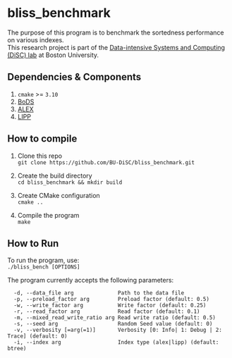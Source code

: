 # bliss_benchmark
The purpose of this program is to benchmark the sortedness performance on various indexes.\
This research project is part of the [Data-intensive Systems and Computing (DiSC) lab](https://disc.bu.edu/) at Boston University.

## Dependencies & Components
1. ```cmake``` >= `3.10`
2. [BoDS](https://github.com/BU-DiSC/bods)
3.  [ALEX](https://github.com/microsoft/ALEX)
4.  [LIPP](https://github.com/Jiacheng-WU/lipp)

## How to compile
1. Clone this repo\
`git clone https://github.com/BU-DiSC/bliss_benchmark.git`

2.  Create the build directory\
`cd bliss_benchmark && mkdir build`

3.  Create CMake configuration\
`cmake ..`

4.  Compile the program\
`make`

## How to Run
To run the program, use:\
`./bliss_bench [OPTIONS]`

The program currently accepts the following parameters:
```
  -d, --data_file arg              Path to the data file
  -p, --preload_factor arg         Preload factor (default: 0.5)
  -w, --write_factor arg           Write factor (default: 0.25)
  -r, --read_factor arg            Read factor (default: 0.1)
  -m, --mixed_read_write_ratio arg Read write ratio (default: 0.5)
  -s, --seed arg                   Random Seed value (default: 0)
  -v, --verbosity [=arg(=1)]       Verbosity [0: Info| 1: Debug | 2: Trace] (default: 0)
  -i, --index arg                  Index type (alex|lipp) (default: btree)
```
